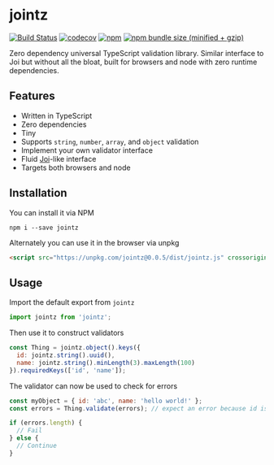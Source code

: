 # jointz
[![Build Status](https://travis-ci.org/moodysalem/jointz.svg?branch=master)](https://travis-ci.org/moodysalem/jointz)
[![codecov](https://codecov.io/gh/moodysalem/jointz/branch/master/graph/badge.svg)](https://codecov.io/gh/moodysalem/jointz)
[![npm](https://img.shields.io/npm/v/jointz.svg)](https://www.npmjs.com/package/jointz)
[![npm bundle size (minified + gzip)](https://img.shields.io/bundlephobia/minzip/jointz.svg)](https://bundlephobia.com/result?p=jointz)




Zero dependency universal TypeScript validation library. Similar interface to Joi but without all the bloat, built for browsers and node with zero runtime dependencies.

## Features

- Written in TypeScript
- Zero dependencies
- Tiny
- Supports `string`, `number`, `array`, and `object` validation
- Implement your own validator interface
- Fluid [Joi](https://github.com/hapijs/joi)-like interface
- Targets both browsers and node

## Installation

You can install it via NPM

`npm i --save jointz`

Alternately you can use it in the browser via unpkg

```html
<script src="https://unpkg.com/jointz@0.0.5/dist/jointz.js" crossorigin="anonymous"></script>
```


## Usage
Import the default export from `jointz`

```js
import jointz from 'jointz';
``` 

Then use it to construct validators

```js
const Thing = jointz.object().keys({
  id: jointz.string().uuid(),
  name: jointz.string().minLength(3).maxLength(100)
}).requiredKeys(['id', 'name']);
```

The validator can now be used to check for errors

```js
const myObject = { id: 'abc', name: 'hello world!' };
const errors = Thing.validate(errors); // expect an error because id is not a uuid

if (errors.length) {
  // Fail
} else {
  // Continue
}
```
